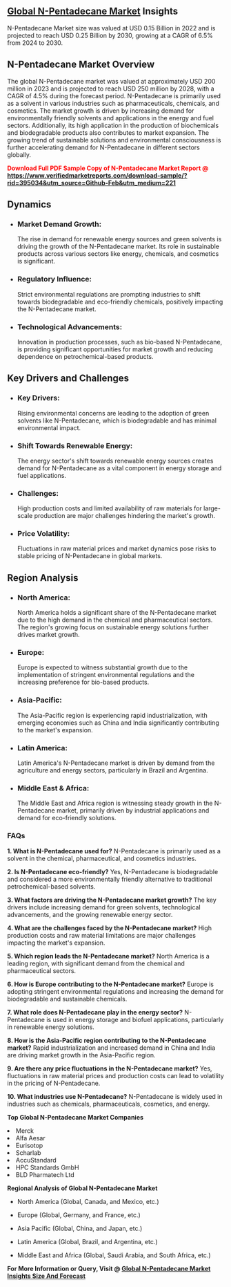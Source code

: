 <h2><a href="https://www.verifiedmarketreports.com/download-sample/?rid=395034&amp;utm_source=Github&amp;utm_medium=221" target="_blank">Global N-Pentadecane Market</a> Insights</h2><p>N-Pentadecane Market size was valued at USD 0.15 Billion in 2022 and is projected to reach USD 0.25 Billion by 2030, growing at a CAGR of 6.5% from 2024 to 2030.</p><p> <h2>N-Pentadecane Market Overview</h2> <p>The global N-Pentadecane market was valued at approximately USD 200 million in 2023 and is projected to reach USD 250 million by 2028, with a CAGR of 4.5% during the forecast period. N-Pentadecane is primarily used as a solvent in various industries such as pharmaceuticals, chemicals, and cosmetics. The market growth is driven by increasing demand for environmentally friendly solvents and applications in the energy and fuel sectors. Additionally, its high application in the production of biochemicals and biodegradable products also contributes to market expansion. The growing trend of sustainable solutions and environmental consciousness is further accelerating demand for N-Pentadecane in different sectors globally.</p> <p><strong><p><span class=""><span style="color: #ff0000;"><strong>Download Full PDF Sample Copy of N-Pentadecane Market Report</strong> @ </span><a href="https://www.verifiedmarketreports.com/download-sample/?rid=395034&amp;utm_source=Github-Feb&amp;utm_medium=221" target="_blank">https://www.verifiedmarketreports.com/download-sample/?rid=395034&amp;utm_source=Github-Feb&amp;utm_medium=221</a></span></p></strong></p> <h2>Dynamics</h2> <ul> <li><h3>Market Demand Growth:</h3> The rise in demand for renewable energy sources and green solvents is driving the growth of the N-Pentadecane market. Its role in sustainable products across various sectors like energy, chemicals, and cosmetics is significant.</li> <li><h3>Regulatory Influence:</h3> Strict environmental regulations are prompting industries to shift towards biodegradable and eco-friendly chemicals, positively impacting the N-Pentadecane market.</li> <li><h3>Technological Advancements:</h3> Innovation in production processes, such as bio-based N-Pentadecane, is providing significant opportunities for market growth and reducing dependence on petrochemical-based products.</li> </ul> <h2>Key Drivers and Challenges</h2> <ul> <li><h3>Key Drivers:</h3> Rising environmental concerns are leading to the adoption of green solvents like N-Pentadecane, which is biodegradable and has minimal environmental impact.</li> <li><h3>Shift Towards Renewable Energy:</h3> The energy sector's shift towards renewable energy sources creates demand for N-Pentadecane as a vital component in energy storage and fuel applications.</li> <li><h3>Challenges:</h3> High production costs and limited availability of raw materials for large-scale production are major challenges hindering the market's growth.</li> <li><h3>Price Volatility:</h3> Fluctuations in raw material prices and market dynamics pose risks to stable pricing of N-Pentadecane in global markets.</li> </ul> <h2>Region Analysis</h2> <ul> <li><h3>North America:</h3> North America holds a significant share of the N-Pentadecane market due to the high demand in the chemical and pharmaceutical sectors. The region's growing focus on sustainable energy solutions further drives market growth.</li> <li><h3>Europe:</h3> Europe is expected to witness substantial growth due to the implementation of stringent environmental regulations and the increasing preference for bio-based products.</li> <li><h3>Asia-Pacific:</h3> The Asia-Pacific region is experiencing rapid industrialization, with emerging economies such as China and India significantly contributing to the market's expansion.</li> <li><h3>Latin America:</h3> Latin America's N-Pentadecane market is driven by demand from the agriculture and energy sectors, particularly in Brazil and Argentina.</li> <li><h3>Middle East & Africa:</h3> The Middle East and Africa region is witnessing steady growth in the N-Pentadecane market, primarily driven by industrial applications and demand for eco-friendly solutions.</li> </ul> <h3>FAQs</h3> <p><strong>1. What is N-Pentadecane used for?</strong> N-Pentadecane is primarily used as a solvent in the chemical, pharmaceutical, and cosmetics industries.</p> <p><strong>2. Is N-Pentadecane eco-friendly?</strong> Yes, N-Pentadecane is biodegradable and considered a more environmentally friendly alternative to traditional petrochemical-based solvents.</p> <p><strong>3. What factors are driving the N-Pentadecane market growth?</strong> The key drivers include increasing demand for green solvents, technological advancements, and the growing renewable energy sector.</p> <p><strong>4. What are the challenges faced by the N-Pentadecane market?</strong> High production costs and raw material limitations are major challenges impacting the market's expansion.</p> <p><strong>5. Which region leads the N-Pentadecane market?</strong> North America is a leading region, with significant demand from the chemical and pharmaceutical sectors.</p> <p><strong>6. How is Europe contributing to the N-Pentadecane market?</strong> Europe is adopting stringent environmental regulations and increasing the demand for biodegradable and sustainable chemicals.</p> <p><strong>7. What role does N-Pentadecane play in the energy sector?</strong> N-Pentadecane is used in energy storage and biofuel applications, particularly in renewable energy solutions.</p> <p><strong>8. How is the Asia-Pacific region contributing to the N-Pentadecane market?</strong> Rapid industrialization and increased demand in China and India are driving market growth in the Asia-Pacific region.</p> <p><strong>9. Are there any price fluctuations in the N-Pentadecane market?</strong> Yes, fluctuations in raw material prices and production costs can lead to volatility in the pricing of N-Pentadecane.</p> <p><strong>10. What industries use N-Pentadecane?</strong> N-Pentadecane is widely used in industries such as chemicals, pharmaceuticals, cosmetics, and energy.</p> </p><p><strong>Top Global N-Pentadecane Market Companies</strong></p><div data-test-id=""><p><li>Merck</li><li> Alfa Aesar</li><li> Eurisotop</li><li> Scharlab</li><li> AccuStandard</li><li> HPC Standards GmbH</li><li> BLD Pharmatech Ltd</li></p><div><strong>Regional Analysis of&nbsp;Global N-Pentadecane Market</strong></div><ul><li dir="ltr"><p dir="ltr">North America&nbsp;(Global, Canada, and Mexico, etc.)</p></li><li dir="ltr"><p dir="ltr">Europe (Global, Germany, and France, etc.)</p></li><li dir="ltr"><p dir="ltr">Asia Pacific&nbsp;(Global, China, and Japan, etc.)</p></li><li dir="ltr"><p dir="ltr">Latin America&nbsp;(Global, Brazil, and Argentina, etc.)</p></li><li dir="ltr">Middle East and Africa&nbsp;(Global, Saudi Arabia, and South Africa, etc.)</li></ul><p><strong>For More Information or Query, Visit @&nbsp;</strong><strong><a href="https://www.verifiedmarketreports.com/product/n-pentadecane-market/?utm_source=Github&amp;utm_medium=221" target="_blank">Global N-Pentadecane Market Insights Size And Forecast</a></strong></p></div>

